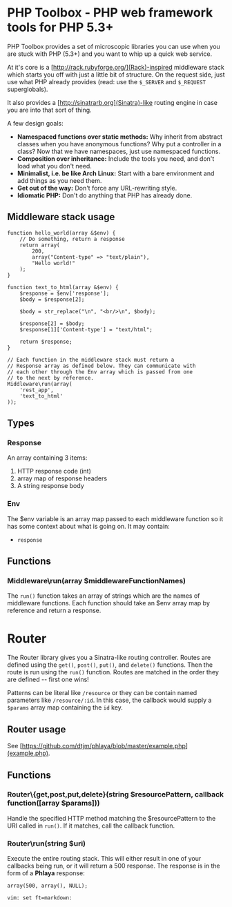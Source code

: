 PHP Toolbox - PHP web framework tools for PHP 5.3+
======

PHP Toolbox provides a set of microscopic libraries you can use 
when you are stuck with PHP (5.3+) and you want to whip up a quick web service.

At it's core is a [http://rack.rubyforge.org/](Rack)-inspired middleware stack which starts you off
with just a little bit of structure. On the request side, just use 
what PHP already provides (read: use the `$_SERVER` and `$_REQUEST` superglobals).

It also provides a [http://sinatrarb.org](Sinatra)-like routing engine in case you are 
into that sort of thing.

A few design goals:
* **Namespaced functions over static methods:** Why inherit from abstract classes when you have anonymous functions?
  Why put a controller in a class? Now that we have namespaces, just use namespaced functions.
* **Composition over inheritance:** Include the tools you need, and don't load what you don't need.
* **Minimalist, i.e. be like Arch Linux:** Start with a bare environment and add things as you need them.
* **Get out of the way:** Don't force any URL-rewriting style.                        
* **Idiomatic PHP:** Don't do anything that PHP has already done.                                        

Middleware stack usage
----------------------

    function hello_world(array &$env) {
        // Do something, return a response
        return array(
            200,
            array("Content-type" => "text/plain"),
            "Hello world!"
        );
    }

    function text_to_html(array &$env) {
        $response = $env['response'];
        $body = $response[2];

        $body = str_replace("\n", "<br/>\n", $body);

        $response[2] = $body;
        $response[1]['Content-type'] = "text/html";

        return $response;
    }

    // Each function in the middleware stack must return a
    // Response array as defined below. They can communicate with
    // each other through the Env array which is passed from one
    // to the next by reference.
    Middleware\run(array(
        'rest_app',
        'text_to_html'
    ));

Types
-----

### Response
An array containing 3 items:

1. HTTP response code (int)
2. array map of response headers
3. A string response body

### Env
The $env variable is an array map passed to each middleware function so it has some
context about what is going on. It may contain:

- `response`

Functions
---------

### Middleware\run(array $middlewareFunctionNames)
The `run()` function takes an array of strings which are the names of
middleware functions. Each function should take an $env array map by
reference and return a response.

Router
======
The Router library gives you a Sinatra-like routing controller. Routes are defined using the 
`get()`, `post()`, `put()`, and `delete()` functions. Then the route is run using the `run()`
function.  Routes are matched in the order they are defined -- first one wins!

Patterns can be literal like `/resource` or they can be contain named parameters like 
`/resource/:id`.  In this case, the callback would supply a `$params` array map containing the `id`
key.

Router usage
------------
See [https://github.com/dtjm/phlaya/blob/master/example.php](example.php).

Functions
---------

### Router\\{get,post,put,delete}(string $resourcePattern, callback function([array $params]))
Handle the specified HTTP method matching the $resourcePattern to the URI called in `run()`.
If it matches, call the callback function.

### Router\run(string $uri)
Execute the entire routing stack. This will either result in one of your callbacks being run,
or it will return a 500 response.  The response is in the form of a **Phlaya** response:

    array(500, array(), NULL);

`vim: set ft=markdown:`